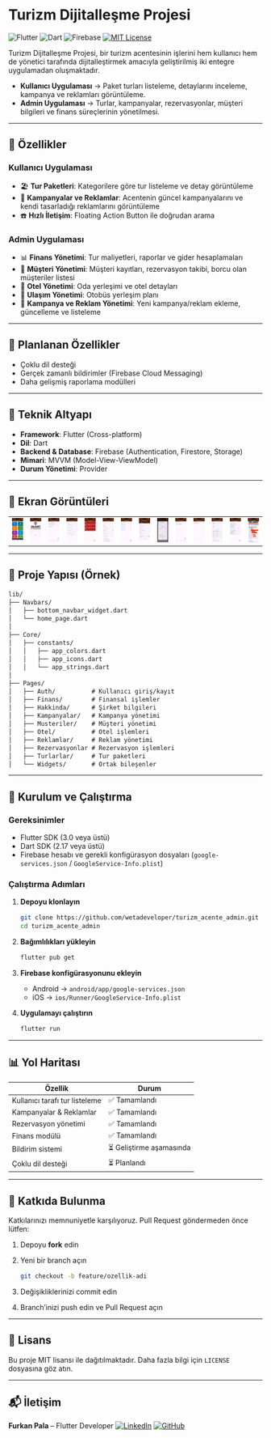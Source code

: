# Turizm Dijitalleşme Projesi

![Flutter](https://img.shields.io/badge/Flutter-02569B?logo=flutter\&logoColor=white)
![Dart](https://img.shields.io/badge/Dart-0175C2?logo=dart\&logoColor=white)
![Firebase](https://img.shields.io/badge/Firebase-FFCA28?logo=firebase\&logoColor=black)
[![MIT License](https://img.shields.io/badge/license-MIT-blue.svg)](LICENSE)

Turizm Dijitalleşme Projesi, bir turizm acentesinin işlerini hem kullanıcı hem de yönetici tarafında dijitalleştirmek amacıyla geliştirilmiş iki entegre uygulamadan oluşmaktadır.

* **Kullanıcı Uygulaması** → Paket turları listeleme, detaylarını inceleme, kampanya ve reklamları görüntüleme.
* **Admin Uygulaması** → Turlar, kampanyalar, rezervasyonlar, müşteri bilgileri ve finans süreçlerinin yönetilmesi.

---

## 🌟 Özellikler

### Kullanıcı Uygulaması

* 🏖️ **Tur Paketleri**: Kategorilere göre tur listeleme ve detay görüntüleme
* 📢 **Kampanyalar ve Reklamlar**: Acentenin güncel kampanyalarını ve kendi tasarladığı reklamlarını görüntüleme
* ☎️ **Hızlı İletişim**: Floating Action Button ile doğrudan arama

### Admin Uygulaması

* 📊 **Finans Yönetimi**: Tur maliyetleri, raporlar ve gider hesaplamaları
* 👥 **Müşteri Yönetimi**: Müşteri kayıtları, rezervasyon takibi, borcu olan müşteriler listesi
* 🏨 **Otel Yönetimi**: Oda yerleşimi ve otel detayları
* 🚌 **Ulaşım Yönetimi**: Otobüs yerleşim planı
* 🎯 **Kampanya ve Reklam Yönetimi**: Yeni kampanya/reklam ekleme, güncelleme ve listeleme

---

## 🚧 Planlanan Özellikler

* Çoklu dil desteği
* Gerçek zamanlı bildirimler (Firebase Cloud Messaging)
* Daha gelişmiş raporlama modülleri

---

## 🧰 Teknik Altyapı

* **Framework**: Flutter (Cross-platform)
* **Dil**: Dart
* **Backend & Database**: Firebase (Authentication, Firestore, Storage)
* **Mimari**: MVVM (Model-View-ViewModel)
* **Durum Yönetimi**: Provider

---

## 📸 Ekran Görüntüleri

<table>
  <tr>
    <td><img src="assets/screenshots/home.png" width="150"/></td>
    <td><img src="assets/screenshots/login.png" width="150"/></td>
    <td><img src="assets/screenshots/kampanyalar.png" width="150"/></td>
    <td><img src="assets/screenshots/yenikampanya.png" width="150"/></td>
    <td><img src="assets/screenshots/turlar.png" width="150"/></td>
    <td><img src="assets/screenshots/yenitur.png" width="150"/></td>
    <td><img src="assets/screenshots/musteriler.png" width="150"/></td>
    <td><img src="assets/screenshots/yenimusteri.png" width="150"/></td>
    <td><img src="assets/screenshots/odayerlesim.png" width="150"/></td>
    <td><img src="assets/screenshots/reklamlar.png" width="150"/></td>
    <td><img src="assets/screenshots/reklamdetay.png" width="150"/></td>
    <td><img src="assets/screenshots/maliyethesaplama.png" width="150"/></td>
    <td><img src="assets/screenshots/rezervasyonlar.png" width="150"/></td>
    <td><img src="assets/screenshots/hakkinda.png" width="150"/></td>

  </tr>
</table>

---

## 📂 Proje Yapısı (Örnek)

```plaintext
lib/
├── Navbars/
│   ├── bottom_navbar_widget.dart
│   └── home_page.dart
│
├── Core/
│   ├── constants/
│   │   ├── app_colors.dart
│   │   ├── app_icons.dart
│   │   └── app_strings.dart
│
├── Pages/
│   ├── Auth/          # Kullanıcı giriş/kayıt
│   ├── Finans/        # Finansal işlemler
│   ├── Hakkinda/      # Şirket bilgileri
│   ├── Kampanyalar/   # Kampanya yönetimi
│   ├── Musteriler/    # Müşteri yönetimi
│   ├── Otel/          # Otel işlemleri
│   ├── Reklamlar/     # Reklam yönetimi
│   ├── Rezervasyonlar # Rezervasyon işlemleri
│   ├── Turlarlar/     # Tur paketleri
│   └── Widgets/       # Ortak bileşenler
```

---

## 🚀 Kurulum ve Çalıştırma

### Gereksinimler

* Flutter SDK (3.0 veya üstü)
* Dart SDK (2.17 veya üstü)
* Firebase hesabı ve gerekli konfigürasyon dosyaları (`google-services.json` / `GoogleService-Info.plist`)

### Çalıştırma Adımları

1. **Depoyu klonlayın**

   ```bash
   git clone https://github.com/wetadeveloper/turizm_acente_admin.git
   cd turizm_acente_admin
   ```

2. **Bağımlılıkları yükleyin**

   ```bash
   flutter pub get
   ```

3. **Firebase konfigürasyonunu ekleyin**

   * Android → `android/app/google-services.json`
   * iOS → `ios/Runner/GoogleService-Info.plist`

4. **Uygulamayı çalıştırın**

   ```bash
   flutter run
   ```

---

## 📊 Yol Haritası

| Özellik                        | Durum                   |
| ------------------------------ | ----------------------- |
| Kullanıcı tarafı tur listeleme | ✅ Tamamlandı            |
| Kampanyalar & Reklamlar        | ✅ Tamamlandı            |
| Rezervasyon yönetimi           | ✅ Tamamlandı            |
| Finans modülü                  | ✅ Tamamlandı            |
| Bildirim sistemi               | ⏳ Geliştirme aşamasında |
| Çoklu dil desteği              | ⏳ Planlandı             |

---

## 🤝 Katkıda Bulunma

Katkılarınızı memnuniyetle karşılıyoruz. Pull Request göndermeden önce lütfen:

1. Depoyu **fork** edin
2. Yeni bir branch açın

   ```bash
   git checkout -b feature/ozellik-adi
   ```
3. Değişikliklerinizi commit edin
4. Branch’inizi push edin ve Pull Request açın

---

## 📄 Lisans

Bu proje MIT lisansı ile dağıtılmaktadır. Daha fazla bilgi için `LICENSE` dosyasına göz atın.

---

## 📬 İletişim

**Furkan Pala** – Flutter Developer
[![LinkedIn](https://img.shields.io/badge/LinkedIn-0077B5?logo=linkedin)](https://www.linkedin.com/in/furkan-pala-9086191b0/)
[![GitHub](https://img.shields.io/badge/GitHub-000000?logo=github)](https://github.com/wetadeveloper)

